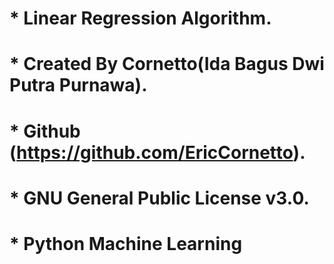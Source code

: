 # *   Linear Regression Algorithm.
# *   Created By Cornetto(Ida Bagus Dwi Putra Purnawa).
# *   Github (https://github.com/EricCornetto).
# *   GNU General Public License v3.0.
# *   Python Machine Learning
